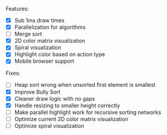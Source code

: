 Features:

- [x] Sub 1ms draw times
- [x] Parallelization for algorithms
- [ ] Merge sort
- [x] 2D color matrix visualization
- [x] Spiral visualization
- [x] Highlight color based on action type
- [x] Mobile browser support

Fixes:

- [ ] Heap sort wrong when unsorted first element is smallest
- [x] Improve Bully Sort
- [x] Cleaner draw logic with no gaps
- [x] Handle resizing to smaller height correctly
- [ ] Make parallel highlight work for recursive sorting networks
- [ ] Optimize current 2D color matrix visualization
- [ ] Optimize spiral visualization

